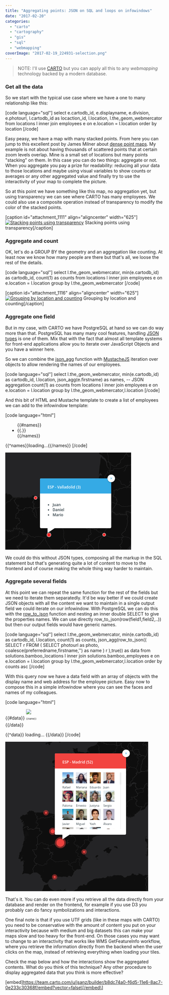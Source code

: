 ```yaml
---
title: "Aggregating points: JSON on SQL and loops on infowindows"
date: "2017-02-20"
categories: 
  - "carto"
  - "cartography"
  - "gis"
  - "sql"
  - "webmapping"
coverImage: "2017-02-19_224931-selection.png"
---
```


> NOTE: I'll use [CARTO](https://carto.com) but you can apply all this to any _webmapping_ technology backed by a modern database.

### Get all the data

So we start with the typical use case where we have a one to many relationship like this:

\[code language="sql"\] select e.cartodb\_id, e.displayname, e.division, e.photourl, l.cartodb\_id as locaction\_id, l.location, l.the\_geom\_webmercator from locations l inner join employees e on e.location = l.location order by location \[/code\]

Easy peasy, we have a map with many stacked points. From here you can jump to this excellent post by James Milner about [dense point maps](https://www.loxodrome.io/post/dense-spatial-data/). My example is not about having thousands of scattered points that at certain zoom levels overlap. Mine is a small set of locations but many points "stacking" on them. In this case you can do two things: aggregate or not. When you aggregate you pay a prize for readability: reducing all your data to those locations and maybe using visual variables to show counts or averages or any other aggregated value and finally try to use the interactivity of your map to complete the picture.

So at this point we have something like this map, no aggregation yet, but using transparency we can see where CARTO has many employees. We could also use a composite operation instead of transparency to modify the color of the stacked points.

\[caption id="attachment\_1111" align="aligncenter" width="625"\][![Stacking points using transparency](https://geomaticblog.files.wordpress.com/2017/02/2017-02-19_200222-selection.png?w=625)](https://geomaticblog.files.wordpress.com/2017/02/2017-02-19_200222-selection.png) Stacking points using transparency\[/caption\]

### Aggregate and count

OK, let's do a GROUP BY the geometry and an aggregation like counting. At least now we know how many people are there but that's all, we loose the rest of the details.

\[code language="sql"\] select l.the\_geom\_webmercator, min(e.cartodb\_id) as cartodb\_id, count(1) as counts from locations l inner join employees e on e.location = l.location group by l.the\_geom\_webmercator \[/code\]

\[caption id="attachment\_1116" align="aligncenter" width="625"\][![Grouping by location and counting](https://geomaticblog.files.wordpress.com/2017/02/2017-02-19_201829-selection.png?w=625)](https://geomaticblog.files.wordpress.com/2017/02/2017-02-19_201829-selection.png) Grouping by location and counting\[/caption\]

### Aggregate one field

But in my case, with CARTO we have PostgreSQL at hand so we can do way more than that. PostgreSQL has many many cool features, handling [JSON types](https://www.postgresql.org/docs/9.5/static/datatype-json.html) is one of them. Mix that with the fact that almost all template systems for front-end applications allow you to iterate over JavaScript Objects and you have a winner here.

So we can combine the [json\_agg](https://www.postgresql.org/docs/9.5/static/functions-aggregate.html) function with [MustacheJS](https://github.com/janl/mustache.js) iteration over objects to allow rendering the names of our employees.

\[code language="sql"\] select l.the\_geom\_webmercator, min(e.cartodb\_id) as cartodb\_id, l.location, json\_agg(e.firstname) as names, -- JSON aggregation count(1) as counts from locations l inner join employees e on e.location = l.location group by l.the\_geom\_webmercator,l.location \[/code\]

And this bit of HTML and Mustache template to create a list of employees we can add to the infowindow template:

\[code language="html"\] <ul style="margin:1em;list-style-type: disc;max-height:10em;"> {{#names}}<li class="CDB-infowindow-title">{{.}}</li>{{/names}} </ul> {{^names}}loading...{{/names}} \[/code\]

[![List of employees on the infowindow](images/2017-02-19_205838-selection.png)](https://geomaticblog.files.wordpress.com/2017/02/2017-02-19_205838-selection.png)

We could do this without JSON types, composing all the markup in the SQL statement but that's generating quite a lot of content to move to the frontend and of course making the whole thing way harder to maintain.

### Aggregate several fields

At this point we can repeat the same function for the rest of the fields but we need to iterate them separatedly. It'd be way better if we could create JSON objects with all the content we want to maintain in a single output field we could iterate on our infowindow. With PostgreSQL we can do this with the [row\_to\_json](https://www.postgresql.org/docs/9.5/static/functions-json.html#FUNCTIONS-JSON-CREATION-TABLE) function and nesting an inner double SELECT to give the properties names. We can use directly row\_to\_json(row(field1,field2,..)) but then our output fields would have generic names.

\[code language="sql"\] select l.the\_geom\_webmercator, min(e.cartodb\_id) as cartodb\_id, l.location, count(1) as counts, json\_agg(row\_to\_json(( SELECT r FROM ( SELECT photourl as photo, coalesce(preferredname,firstname,'') as name ) r ),true)) as data from solutions.bamboo\_locations l inner join solutions.bamboo\_employees e on e.location = l.location group by l.the\_geom\_webmercator,l.location order by counts asc \[/code\]

With this query now we have a data field with an array of objects with the display name and web address for the employee picture. Easy now to compose this in a simple infowindow where you can see the faces and names of my colleagues.

\[code language="html"\] <div style="column-count:3;"> {{#data}} <span style="display:inline-block;margin-bottom:5px;"> <img style="height:35px;" src="{{photo}}"/> <br/> <span style="font-size:0.55em;">{{name}}</span> </span> {{/data}} </div>

{{^data}} loading... {{/data}} \[/code\]

[![Adding pictures and names](images/2017-02-19_221957-selection.png)](https://geomaticblog.files.wordpress.com/2017/02/2017-02-19_221957-selection.png)

That's it. You can do even more if you retrieve all the data directly from your database and render on the frontend, for example if you use D3 you probably can do fancy symbolizations and interactions.

One final note is that if you use UTF grids (like in these maps with CARTO) you need to be conservative with the amount of content you put on your interactivity because with medium and big datasets this can make your maps slow and too heavy for the front-end. On those cases you may want to change to an interactivity that works like WMS GetFeatureInfo workflow, where you retrieve the information directly from the backend when the user clicks on the map, instead of retrieving everything when loading your tiles.

Check the map below and how the interactions show the aggregated contents. What do you think of this technique? Any other procedure to display aggregated data that you think is more effective?

\[embed\]https://team.carto.com/u/jsanz/builder/b8dc74a0-f6d5-11e6-8ac7-0e233c30368f/embed?vector=false\[/embed\]

